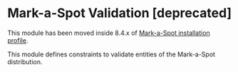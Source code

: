 # Mark-a-Spot Validation [deprecated]
This module has been moved inside 8.4.x of [Mark-a-Spot installation profile](github.com/markaspot/markaspot).

This module defines constraints to validate entities of the Mark-a-Spot distribution.
